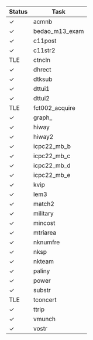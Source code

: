Status | Task
---|---
✓	| acmnb  
✓	| bedao_m13_exam  
✓	| c11post  
✓	| c11str2  
TLE	| ctncln  
✓	| dhrect  
✓	| dtksub  
✓	| dttui1  
✓	| dttui2  
TLE	| fct002_acquire  
✓	| graph_  
✓	| hiway  
✓	| hiway2  
✓	| icpc22_mb_b  
✓	| icpc22_mb_c  
✓	| icpc22_mb_d  
✓	| icpc22_mb_e  
✓	| kvip  
✓	| lem3  
✓	| match2  
✓	| military  
✓	| mincost  
✓	| mtriarea  
✓	| nknumfre  
✓	| nksp  
✓	| nkteam  
✓	| paliny  
✓	| power  
✓	| substr  
TLE	| tconcert  
✓	| ttrip  
✓	| vmunch  
✓	| vostr  

